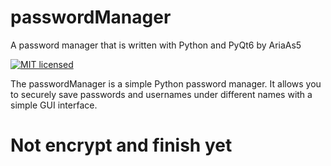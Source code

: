 # passwordManager
 A password manager that is written with Python and PyQt6 by AriaAs5
 
[![MIT licensed](https://img.shields.io/badge/license-MIT-green.svg)](https://github.com/AriaAs5/passwordManager/blob/main/LICENSE)

The passwordManager is a simple Python password manager. It allows you to securely save passwords and usernames under different names with a simple GUI interface.


# Not encrypt and finish yet

